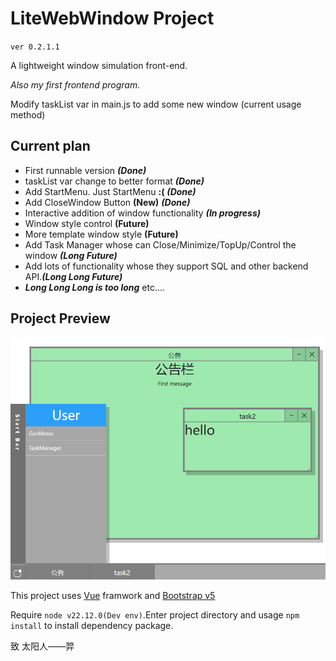 # LiteWebWindow Project

`ver 0.2.1.1`

A lightweight window simulation front-end.

*Also my first frontend program.*

Modify taskList var in main.js to add some new window (current usage method)

## Current plan

* First runnable version ***(Done)***
* taskList var change to better format ***(Done)***
* Add StartMenu. Just StartMenu **:\(** ***(Done)***
* Add CloseWindow Button **(New)** ***(Done)***
* Interactive addition of window functionality ***(In progress)***
* Window style control **(Future)**
* More template window style **(Future)**
* Add Task Manager whose can Close/Minimize/TopUp/Control the window ***(Long Future)***
* Add lots of functionality whose they support SQL and other backend API.***(Long Long Future)***
* ***Long Long Long is too long***
  etc....

## Project Preview

![img](img/v0.2.2.png "Preview")

This project uses [Vue](https://github.com/vuejs/core "official github website") framwork and [Bootstrap v5](https://github.com/twbs/bootstrap "official github website")

Require `node v22.12.0(Dev env)`.Enter project directory and usage `npm install` to install dependency package.

致 太阳人——羿
